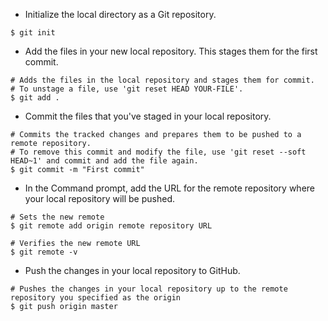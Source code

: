* Initialize the local directory as a Git repository.
```command
$ git init
```

* Add the files in your new local repository. This stages them for the first commit.
```command
# Adds the files in the local repository and stages them for commit.
# To unstage a file, use 'git reset HEAD YOUR-FILE'.
$ git add .
```

* Commit the files that you've staged in your local repository.
```command
# Commits the tracked changes and prepares them to be pushed to a remote repository.
# To remove this commit and modify the file, use 'git reset --soft HEAD~1' and commit and add the file again.
$ git commit -m "First commit"
```

* In the Command prompt, add the URL for the remote repository where your local repository will be pushed.
```command
# Sets the new remote
$ git remote add origin remote repository URL

# Verifies the new remote URL
$ git remote -v
```

* Push the changes in your local repository to GitHub.
```command
# Pushes the changes in your local repository up to the remote repository you specified as the origin
$ git push origin master
```

